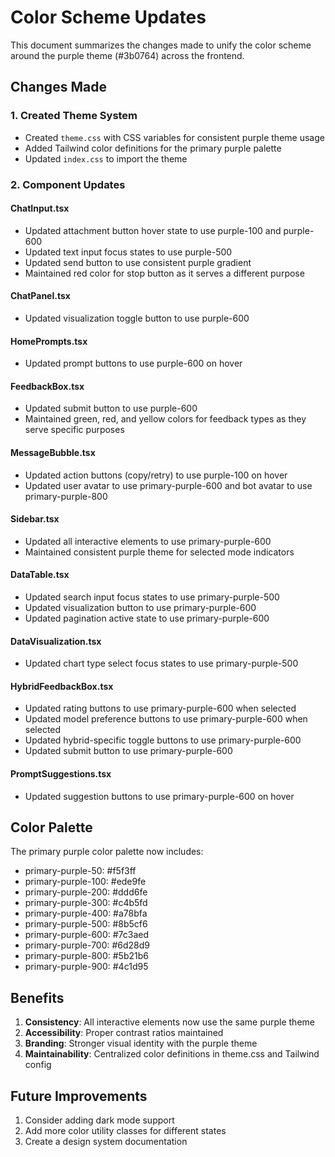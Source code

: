 # Color Scheme Updates

This document summarizes the changes made to unify the color scheme around the purple theme (#3b0764) across the frontend.

## Changes Made

### 1. Created Theme System
- Created `theme.css` with CSS variables for consistent purple theme usage
- Added Tailwind color definitions for the primary purple palette
- Updated `index.css` to import the theme

### 2. Component Updates

#### ChatInput.tsx
- Updated attachment button hover state to use purple-100 and purple-600
- Updated text input focus states to use purple-500
- Updated send button to use consistent purple gradient
- Maintained red color for stop button as it serves a different purpose

#### ChatPanel.tsx
- Updated visualization toggle button to use purple-600

#### HomePrompts.tsx
- Updated prompt buttons to use purple-600 on hover

#### FeedbackBox.tsx
- Updated submit button to use purple-600
- Maintained green, red, and yellow colors for feedback types as they serve specific purposes

#### MessageBubble.tsx
- Updated action buttons (copy/retry) to use purple-100 on hover
- Updated user avatar to use primary-purple-600 and bot avatar to use primary-purple-800

#### Sidebar.tsx
- Updated all interactive elements to use primary-purple-600
- Maintained consistent purple theme for selected mode indicators

#### DataTable.tsx
- Updated search input focus states to use primary-purple-500
- Updated visualization button to use primary-purple-600
- Updated pagination active state to use primary-purple-600

#### DataVisualization.tsx
- Updated chart type select focus states to use primary-purple-500

#### HybridFeedbackBox.tsx
- Updated rating buttons to use primary-purple-600 when selected
- Updated model preference buttons to use primary-purple-600 when selected
- Updated hybrid-specific toggle buttons to use primary-purple-600
- Updated submit button to use primary-purple-600

#### PromptSuggestions.tsx
- Updated suggestion buttons to use primary-purple-600 on hover

## Color Palette

The primary purple color palette now includes:
- primary-purple-50: #f5f3ff
- primary-purple-100: #ede9fe
- primary-purple-200: #ddd6fe
- primary-purple-300: #c4b5fd
- primary-purple-400: #a78bfa
- primary-purple-500: #8b5cf6
- primary-purple-600: #7c3aed
- primary-purple-700: #6d28d9
- primary-purple-800: #5b21b6
- primary-purple-900: #4c1d95

## Benefits

1. **Consistency**: All interactive elements now use the same purple theme
2. **Accessibility**: Proper contrast ratios maintained
3. **Branding**: Stronger visual identity with the purple theme
4. **Maintainability**: Centralized color definitions in theme.css and Tailwind config

## Future Improvements

1. Consider adding dark mode support
2. Add more color utility classes for different states
3. Create a design system documentation